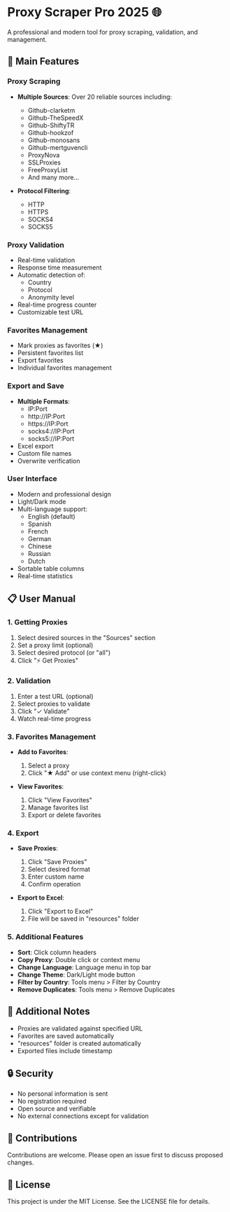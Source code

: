 # Proxy Scraper Pro 2025 🌐

A professional and modern tool for proxy scraping, validation, and management.

## 🌟 Main Features

### Proxy Scraping
- **Multiple Sources**: Over 20 reliable sources including:
  - Github-clarketm
  - Github-TheSpeedX
  - Github-ShiftyTR
  - Github-hookzof
  - Github-monosans
  - Github-mertguvencli
  - ProxyNova
  - SSLProxies
  - FreeProxyList
  - And many more...

- **Protocol Filtering**:
  - HTTP
  - HTTPS
  - SOCKS4
  - SOCKS5

### Proxy Validation
- Real-time validation
- Response time measurement
- Automatic detection of:
  - Country
  - Protocol
  - Anonymity level
- Real-time progress counter
- Customizable test URL

### Favorites Management
- Mark proxies as favorites (★)
- Persistent favorites list
- Export favorites
- Individual favorites management

### Export and Save
- **Multiple Formats**:
  - IP:Port
  - http://IP:Port
  - https://IP:Port
  - socks4://IP:Port
  - socks5://IP:Port
- Excel export
- Custom file names
- Overwrite verification

### User Interface
- Modern and professional design
- Light/Dark mode
- Multi-language support:
  - English (default)
  - Spanish
  - French
  - German
  - Chinese
  - Russian
  - Dutch
- Sortable table columns
- Real-time statistics

## 📋 User Manual

### 1. Getting Proxies
1. Select desired sources in the "Sources" section
2. Set a proxy limit (optional)
3. Select desired protocol (or "all")
4. Click "⚡ Get Proxies"

### 2. Validation
1. Enter a test URL (optional)
2. Select proxies to validate
3. Click "✓ Validate"
4. Watch real-time progress

### 3. Favorites Management
- **Add to Favorites**:
  1. Select a proxy
  2. Click "★ Add" or use context menu (right-click)
  
- **View Favorites**:
  1. Click "View Favorites"
  2. Manage favorites list
  3. Export or delete favorites

### 4. Export
- **Save Proxies**:
  1. Click "Save Proxies"
  2. Select desired format
  3. Enter custom name
  4. Confirm operation

- **Export to Excel**:
  1. Click "Export to Excel"
  2. File will be saved in "resources" folder

### 5. Additional Features
- **Sort**: Click column headers
- **Copy Proxy**: Double click or context menu
- **Change Language**: Language menu in top bar
- **Change Theme**: Dark/Light mode button
- **Filter by Country**: Tools menu > Filter by Country
- **Remove Duplicates**: Tools menu > Remove Duplicates

## 📝 Additional Notes
- Proxies are validated against specified URL
- Favorites are saved automatically
- "resources" folder is created automatically
- Exported files include timestamp

## 🔒 Security
- No personal information is sent
- No registration required
- Open source and verifiable
- No external connections except for validation

## 🤝 Contributions
Contributions are welcome. Please open an issue first to discuss proposed changes.

## 📄 License
This project is under the MIT License. See the LICENSE file for details. 
